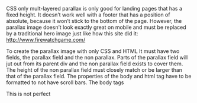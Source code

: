 CSS only mult-layered parallax is only good for landing pages that has a fixed height.
It doesn’t work well with a footer that has a position of absolute, because it won’t stick to the bottom of the page. 
However, the parallax image doesn’t look exactly great on mobile and must be replaced by a traditional hero image just like how this site did it:
http://www.firewatchgame.com/

To create the parallax image with only CSS and HTML 
It must have two fields, the parallax field and the non parallax.
Parts of the parallax field will jut out from its parent div and the non parallax field exists to cover them. 
The height of the non parallax field must closely match or be larger than that of the parallax field. 
The properties of the body and html tag have to be formatted to not have scroll bars. 
The body tags 

This is not perfect
